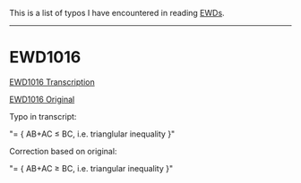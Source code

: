 This is a list of typos I have encountered in reading [EWDs](https://www.cs.utexas.edu/users/EWD/).

---


EWD1016
===


[EWD1016 Transcription](https://www.cs.utexas.edu/users/EWD/transcriptions/EWD10xx/EWD1016.html)


[EWD1016 Original](https://www.cs.utexas.edu/users/EWD/ewd10xx/EWD1016.PDF)


Typo in transcript:


"=        { AB+AC ≤ BC, i.e. trianglular inequality }"


Correction based on original:

"=        { AB+AC ≥ BC, i.e. triangular inequality }"




